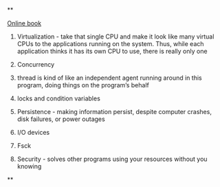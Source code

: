 **

[Online book](https://pages.cs.wisc.edu/~remzi/OSTEP/)

  

1. Virtualization - take that single CPU and make it look like many virtual CPUs to the applications running on the system. Thus, while each application thinks it has its own CPU to use, there is really only one
    
2. Concurrency
    

1. thread is kind of like an independent agent running around in this program, doing things on the program’s behalf
    
2. locks and condition variables
    

4. Persistence - making information persist, despite computer crashes, disk failures, or power outages
    

1. I/O devices
    
2. Fsck
    

6. Security - solves other programs using your resources without you knowing
    

**